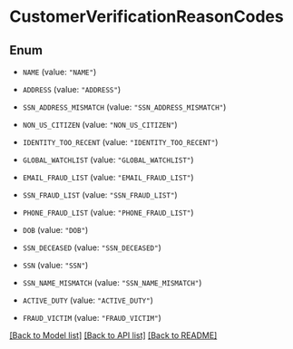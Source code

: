 # CustomerVerificationReasonCodes

## Enum


* `NAME` (value: `"NAME"`)

* `ADDRESS` (value: `"ADDRESS"`)

* `SSN_ADDRESS_MISMATCH` (value: `"SSN_ADDRESS_MISMATCH"`)

* `NON_US_CITIZEN` (value: `"NON_US_CITIZEN"`)

* `IDENTITY_TOO_RECENT` (value: `"IDENTITY_TOO_RECENT"`)

* `GLOBAL_WATCHLIST` (value: `"GLOBAL_WATCHLIST"`)

* `EMAIL_FRAUD_LIST` (value: `"EMAIL_FRAUD_LIST"`)

* `SSN_FRAUD_LIST` (value: `"SSN_FRAUD_LIST"`)

* `PHONE_FRAUD_LIST` (value: `"PHONE_FRAUD_LIST"`)

* `DOB` (value: `"DOB"`)

* `SSN_DECEASED` (value: `"SSN_DECEASED"`)

* `SSN` (value: `"SSN"`)

* `SSN_NAME_MISMATCH` (value: `"SSN_NAME_MISMATCH"`)

* `ACTIVE_DUTY` (value: `"ACTIVE_DUTY"`)

* `FRAUD_VICTIM` (value: `"FRAUD_VICTIM"`)


[[Back to Model list]](../README.md#documentation-for-models) [[Back to API list]](../README.md#documentation-for-api-endpoints) [[Back to README]](../README.md)


